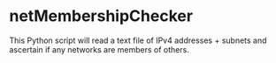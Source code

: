 # netMembershipChecker
This Python script will read a text file of IPv4 addresses + subnets and ascertain if any networks are members of others.
